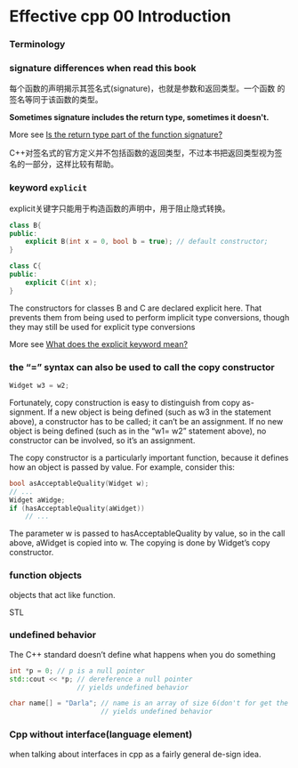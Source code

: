 # Effective cpp 00 Introduction

### Terminology

### signature differences when read this book

每个函数的声明揭示其签名式(signature)，也就是参数和返回类型。一个函数
的签名等同于该函数的类型。

**Sometimes signature includes the return type, sometimes it doesn't.**

More see [Is the return type part of the function signature?](https://stackoverflow.com/questions/290038/is-the-return-type-part-of-the-function-signature)

C++对签名式的官方定义并不包括函数的返回类型，不过本书把返回类型视为签名的一部分，这样比较有帮助。

### keyword `explicit`

explicit关键字只能用于构造函数的声明中，用于阻止隐式转换。

```cpp
class B{
public:
    explicit B(int x = 0, bool b = true); // default constructor;
}
```

```cpp
class C{
public:
    explicit C(int x);
}
```

The constructors for classes B and C are declared explicit here. That
prevents them from being used to perform implicit type conversions,
though they may still be used for explicit type conversions

More see [What does the explicit keyword mean?](https://stackoverflow.com/questions/121162/what-does-the-explicit-keyword-mean)

### the “=” syntax can also be used to call the copy constructor

```cpp
Widget w3 = w2;
```

Fortunately,  copy  construction  is  easy  to  distinguish  from  copy  as-
signment. If a new object is being defined (such as w3 in the statement
above), a constructor has to be called; it can’t be an assignment. If no
new object is being defined (such as in the “w1= w2” statement above),
no constructor can be involved, so it’s an assignment.

The copy constructor is a particularly important function, because it
defines how an object is passed by value. For example, consider this:

```cpp
bool asAcceptableQuality(Widget w);
// ...
Widget aWidge;
if (hasAcceptableQuality(aWidget))
    // ...
```

The parameter w is passed to hasAcceptableQuality by value, so in the
call above, aWidget is copied into w. The copying is done by Widget’s
copy  constructor.

### function  objects

objects that act like function.

STL

### undefined behavior

The C++ standard doesn’t define what happens when you do something

```cpp
int *p = 0; // p is a null pointer
std::cout << *p; // dereference a null pointer
                 // yields undefined behavior

char name[] = "Darla"; // name is an array of size 6(don't for get the trailing null!)
                       // yields undefined behavior
```

### Cpp without interface(language element)

when talking about interfaces in cpp as a fairly general de-sign idea.

